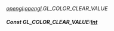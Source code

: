 _[opengl](../../modules/opengl/opengl-module.md):[opengl](../../modules/opengl/opengl-module.md).GL\_COLOR\_CLEAR\_VALUE_
##### Const GL\_COLOR\_CLEAR\_VALUE:[Int](../../modules/wonkey/wonkey-types-int.md)
